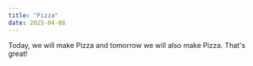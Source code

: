 ```yaml
---
title: "Pizza"
date: 2025-04-08
---
```


Today, we will make Pizza and tomorrow we will also make Pizza. That's great!
